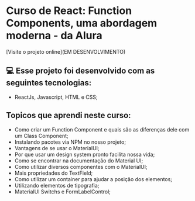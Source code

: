 # Curso de React: Function Components, uma abordagem moderna - da Alura

[Visite o projeto online](EM DESENVOLVIMENTO)

## 💻 Esse projeto foi desenvolvido com as seguintes tecnologias:

- ReactJs, Javascript, HTML e CSS;

## Topicos que aprendi neste curso: 

- Como criar um Function Component e quais são as diferenças dele com um Class Component;
- Instalando pacotes via NPM no nosso projeto;
- Vantagens de se usar o MaterialUI;
- Por que usar um design system pronto facilita nossa vida;
- Como se encontrar na documentação do Material UI;
- Como utilizar diversos componentes com o MaterialUI;
- Mais propriedades do TextField;
- Como utilizar um container para ajudar a posição dos elementos;
- Utilizando elementos de tipografia;
- MaterialUI Switchs e FormLabelControl;